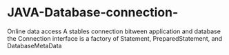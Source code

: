# JAVA-Database-connection-
Online  data access
A stables connection bitween application and database 
the Connection interface is a factory of Statement, PreparedStatement, and DatabaseMetaData
